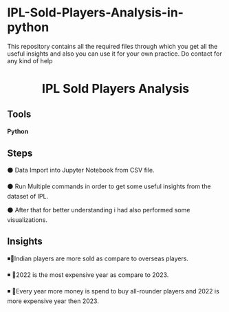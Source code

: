 # IPL-Sold-Players-Analysis-in-python
This repository contains all the required files through which you get all the useful insights and also you can use it for your own practice. Do contact for any kind of help

<h1 align="center">IPL Sold Players Analysis</h1>
<h2 align="left">Tools</h3>
<h4 align="left">Python</h5> 


<h2 align="left">Steps</h3>
<p align="left">
⚫ Data Import into Jupyter Notebook from CSV file.<br>

⚫ Run Multiple commands in order to get some useful insights from the dataset of IPL.<br>

⚫ After that for better understanding i had also performed some visualizations.<br>



<h2 align="left">Insights</h3>
<p align="left">
◾📌Indian players are more sold as compare to overseas players.<br>
  
  ◾ 📌2022 is the most expensive year as compare to 2023.<br>

◾ 📌Every year more money is spend to buy all-rounder players and 2022 is more expensive year then 2023. <br></p>
